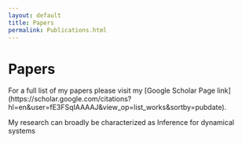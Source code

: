 ```yaml
---
layout: default
title: Papers
permalink: Publications.html
---
```


<div class="blurb">
	<h1>Papers</h1>
	<p>For a full list of my papers please 
	visit my [Google Scholar Page link](https://scholar.google.com/citations?hl=en&user=fE3FSqIAAAAJ&view_op=list_works&sortby=pubdate).</p>
	<p>My research can broadly be characterized as Inference for dynamical systems</p>
</div><!-- /.blurb -->
